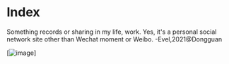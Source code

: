 Index 
=====================

Something records or sharing in my life, work. Yes, it's a personal social network site other than Wechat moment or Weibo. -Evel,2021@Dongguan

[![image](https://picsum.photos/360/760?random=1)]

